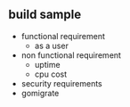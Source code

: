 ## build sample
- functional requirement
    - as a user
- non functional requirement
    - uptime
    - cpu cost
- security requirements
- gomigrate

